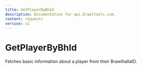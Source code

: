 ```yaml
---
title: GetPlayerByBhId
description: Documentation for api.brawltools.com.
content: requests
version: v2
---
```


# GetPlayerByBhId

Fetches basic information about a player from their BrawlhallaID.
